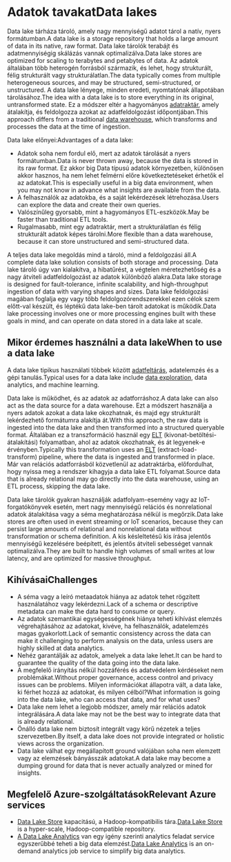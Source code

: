 # <a name="data-lakes"></a><span data-ttu-id="6ffd6-101">Adatok tavakat</span><span class="sxs-lookup"><span data-stu-id="6ffd6-101">Data lakes</span></span>

<span data-ttu-id="6ffd6-102">Data lake tárháza tároló, amely nagy mennyiségű adatot tárol a natív, nyers formátumban.</span><span class="sxs-lookup"><span data-stu-id="6ffd6-102">A data lake is a storage repository that holds a large amount of data in its native, raw format.</span></span> <span data-ttu-id="6ffd6-103">Data lake tárolók terabájt és adatmennyiségig skálázás vannak optimalizálva.</span><span class="sxs-lookup"><span data-stu-id="6ffd6-103">Data lake stores are optimized for scaling to terabytes and petabytes of data.</span></span> <span data-ttu-id="6ffd6-104">Az adatok általában több heterogén forrásból származik, és lehet, hogy strukturált, félig strukturált vagy strukturálatlan.</span><span class="sxs-lookup"><span data-stu-id="6ffd6-104">The data typically comes from multiple heterogeneous sources, and may be structured, semi-structured, or unstructured.</span></span> <span data-ttu-id="6ffd6-105">A data lake lényege, minden eredeti, nyomtatónak állapotában tárolásához.</span><span class="sxs-lookup"><span data-stu-id="6ffd6-105">The idea with a data lake is to store everything in its original, untransformed state.</span></span> <span data-ttu-id="6ffd6-106">Ez a módszer eltér a hagyományos [adatraktár](../scenarios/data-warehousing.md), amely átalakítja, és feldolgozza azokat az adatfeldolgozást időpontjában.</span><span class="sxs-lookup"><span data-stu-id="6ffd6-106">This approach differs from a traditional [data warehouse](../scenarios/data-warehousing.md), which transforms and processes the data at the time of ingestion.</span></span>

<span data-ttu-id="6ffd6-107">Data lake előnyei:</span><span class="sxs-lookup"><span data-stu-id="6ffd6-107">Advantages of a data lake:</span></span>

- <span data-ttu-id="6ffd6-108">Adatok soha nem fordul elő, mert az adatok tárolását a nyers formátumban.</span><span class="sxs-lookup"><span data-stu-id="6ffd6-108">Data is never thrown away, because the data is stored in its raw format.</span></span> <span data-ttu-id="6ffd6-109">Ez akkor big Data típusú adatok környezetben, különösen akkor hasznos, ha nem lehet felmérni előre következtetéseket érhetők el az adatokat.</span><span class="sxs-lookup"><span data-stu-id="6ffd6-109">This is especially useful in a big data environment, when you may not know in advance what insights are available from the data.</span></span>
- <span data-ttu-id="6ffd6-110">A felhasználók az adatokba, és a saját lekérdezések létrehozása.</span><span class="sxs-lookup"><span data-stu-id="6ffd6-110">Users can explore the data and create their own queries.</span></span>
- <span data-ttu-id="6ffd6-111">Valószínűleg gyorsabb, mint a hagyományos ETL-eszközök.</span><span class="sxs-lookup"><span data-stu-id="6ffd6-111">May be faster than traditional ETL tools.</span></span>
- <span data-ttu-id="6ffd6-112">Rugalmasabb, mint egy adatraktár, mert a strukturálatlan és félig strukturált adatok képes tárolni.</span><span class="sxs-lookup"><span data-stu-id="6ffd6-112">More flexible than a data warehouse, because it can store unstructured and semi-structured data.</span></span> 

<span data-ttu-id="6ffd6-113">A teljes data lake megoldás mind a tároló, mind a feldolgozási áll.</span><span class="sxs-lookup"><span data-stu-id="6ffd6-113">A complete data lake solution consists of both storage and processing.</span></span> <span data-ttu-id="6ffd6-114">Data lake tároló úgy van kialakítva, a hibatűrést, a végtelen méretezhetőség és a nagy átviteli adatfeldolgozást az adatok különböző alakra.</span><span class="sxs-lookup"><span data-stu-id="6ffd6-114">Data lake storage is designed for fault-tolerance, infinite scalability, and high-throughput ingestion of data with varying shapes and sizes.</span></span> <span data-ttu-id="6ffd6-115">Data lake feldolgozási magában foglalja egy vagy több feldolgozórendszerekkel ezen célok szem előtt-val készült, és léptékű data lake-ben tárolt adatokat is működik.</span><span class="sxs-lookup"><span data-stu-id="6ffd6-115">Data lake processing involves one or more processing engines built with these goals in mind, and can operate on data stored in a data lake at scale.</span></span>

## <a name="when-to-use-a-data-lake"></a><span data-ttu-id="6ffd6-116">Mikor érdemes használni a data lake</span><span class="sxs-lookup"><span data-stu-id="6ffd6-116">When to use a data lake</span></span>

<span data-ttu-id="6ffd6-117">A data lake tipikus használati többek között [adatfeltárás](../scenarios/interactive-data-exploration.md), adatelemzés és a gépi tanulás.</span><span class="sxs-lookup"><span data-stu-id="6ffd6-117">Typical uses for a data lake include [data exploration](../scenarios/interactive-data-exploration.md), data analytics, and machine learning.</span></span> 

<span data-ttu-id="6ffd6-118">Data lake is működhet, és az adatok az adatforráshoz.</span><span class="sxs-lookup"><span data-stu-id="6ffd6-118">A data lake can also act as the data source for a data warehouse.</span></span> <span data-ttu-id="6ffd6-119">Ezt a módszert használja a nyers adatok azokat a data lake okozhatnak, és majd egy strukturált lekérdezhető formátumra alakítja át.</span><span class="sxs-lookup"><span data-stu-id="6ffd6-119">With this approach, the raw data is ingested into the data lake and then transformed into a structured queryable format.</span></span> <span data-ttu-id="6ffd6-120">Általában ez a transzformáció használ egy [ELT](../scenarios/etl.md#extract-load-and-transform-elt) (kivonat-betöltési-átalakítási) folyamatban, ahol az adatok okozhatnak, és át legyenek-e érvényben.</span><span class="sxs-lookup"><span data-stu-id="6ffd6-120">Typically this transformation uses an [ELT](../scenarios/etl.md#extract-load-and-transform-elt) (extract-load-transform) pipeline, where the data is ingested and transformed in place.</span></span> <span data-ttu-id="6ffd6-121">Már van relációs adatforrásból közvetlenül az adatraktárba, előfordulhat, hogy nyissa meg a rendszer kihagyja a data lake ETL folyamat.</span><span class="sxs-lookup"><span data-stu-id="6ffd6-121">Source data that is already relational may go directly into the data warehouse, using an ETL process, skipping the data lake.</span></span>

<span data-ttu-id="6ffd6-122">Data lake tárolók gyakran használják adatfolyam-esemény vagy az IoT-forgatókönyvek esetén, mert nagy mennyiségű relációs és nonrelational adatok átalakítása vagy a séma meghatározása nélkül is megőrzik.</span><span class="sxs-lookup"><span data-stu-id="6ffd6-122">Data lake stores are often used in event streaming or IoT scenarios, because they can persist large amounts of relational and nonrelational data without transformation or schema definition.</span></span> <span data-ttu-id="6ffd6-123">A kis késleltetésű kis írása jelentős mennyiségű kezelésére beépített, és jelentős átviteli sebességet vannak optimalizálva.</span><span class="sxs-lookup"><span data-stu-id="6ffd6-123">They are built to handle high volumes of small writes at low latency, and are optimized for massive throughput.</span></span>

## <a name="challenges"></a><span data-ttu-id="6ffd6-124">Kihívásai</span><span class="sxs-lookup"><span data-stu-id="6ffd6-124">Challenges</span></span>

- <span data-ttu-id="6ffd6-125">A séma vagy a leíró metaadatok hiánya az adatok tehet rögzített használatához vagy lekérdezni.</span><span class="sxs-lookup"><span data-stu-id="6ffd6-125">Lack of a schema or descriptive metadata can make the data hard to consume or query.</span></span>
- <span data-ttu-id="6ffd6-126">Az adatok szemantikai egységességének hiánya teheti kihívást elemzés végrehajtásához az adatokat, kivéve, ha felhasználók, adatelemzés magas gyakorlott.</span><span class="sxs-lookup"><span data-stu-id="6ffd6-126">Lack of semantic consistency across the data can make it challenging to perform analysis on the data, unless users are highly skilled at data analytics.</span></span>
- <span data-ttu-id="6ffd6-127">Nehéz garantálják az adatok, amelyek a data lake lehet.</span><span class="sxs-lookup"><span data-stu-id="6ffd6-127">It can be hard to guarantee the quality of the data going into the data lake.</span></span> 
- <span data-ttu-id="6ffd6-128">A megfelelő irányítás nélkül hozzáférés és adatvédelem kérdéseket nem problémákat.</span><span class="sxs-lookup"><span data-stu-id="6ffd6-128">Without proper governance, access control and privacy issues can be problems.</span></span> <span data-ttu-id="6ffd6-129">Milyen információkat állapotra vált, a data lake, ki férhet hozzá az adatokat, és milyen célból?</span><span class="sxs-lookup"><span data-stu-id="6ffd6-129">What information is going into the data lake, who can access that data, and for what uses?</span></span>
- <span data-ttu-id="6ffd6-130">Data lake nem lehet a legjobb módszer, amely már relációs adatok integrálására.</span><span class="sxs-lookup"><span data-stu-id="6ffd6-130">A data lake may not be the best way to integrate data that is already relational.</span></span>
- <span data-ttu-id="6ffd6-131">Önálló data lake nem biztosít integrált vagy körű nézetek a teljes szervezetben.</span><span class="sxs-lookup"><span data-stu-id="6ffd6-131">By itself, a data lake does not provide integrated or holistic views across the organization.</span></span> 
- <span data-ttu-id="6ffd6-132">Data lake válhat egy megállapított ground valójában soha nem elemzett vagy az elemzések bányásszák adatokat.</span><span class="sxs-lookup"><span data-stu-id="6ffd6-132">A data lake may become a dumping ground for data that is never actually analyzed or mined for insights.</span></span>

## <a name="relevant-azure-services"></a><span data-ttu-id="6ffd6-133">Megfelelő Azure-szolgáltatások</span><span class="sxs-lookup"><span data-stu-id="6ffd6-133">Relevant Azure services</span></span>

- <span data-ttu-id="6ffd6-134">[Data Lake Store](/azure/data-lake-store/) kapacitású, a Hadoop-kompatibilis tára.</span><span class="sxs-lookup"><span data-stu-id="6ffd6-134">[Data Lake Store](/azure/data-lake-store/) is a hyper-scale, Hadoop-compatible repository.</span></span>
- <span data-ttu-id="6ffd6-135">[A Data Lake Analytics](/azure/data-lake-analytics/) van egy igény szerinti analytics feladat service egyszerűbbé teheti a big data elemzést.</span><span class="sxs-lookup"><span data-stu-id="6ffd6-135">[Data Lake Analytics](/azure/data-lake-analytics/) is an on-demand analytics job service to simplify big data analytics.</span></span>

